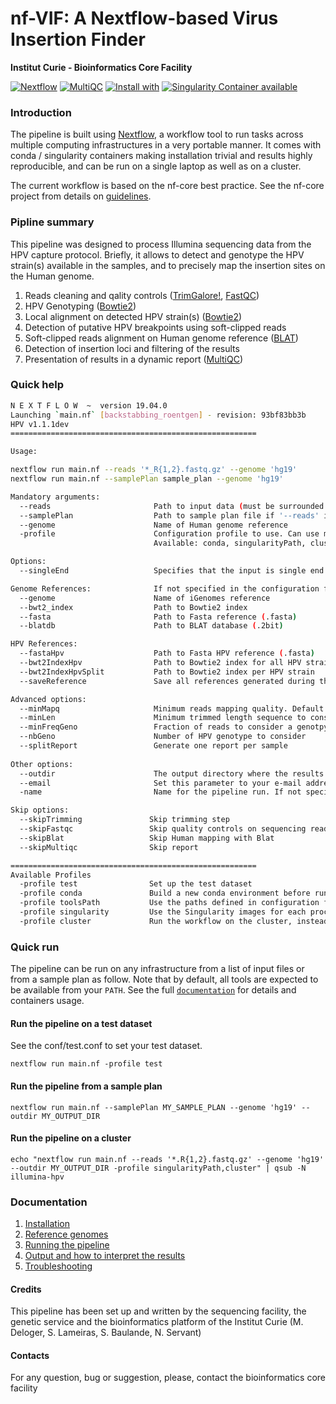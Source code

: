 # nf-VIF: A Nextflow-based Virus Insertion Finder

**Institut Curie - Bioinformatics Core Facility**

[![Nextflow](https://img.shields.io/badge/nextflow-%E2%89%A50.32.0-brightgreen.svg)](https://www.nextflow.io/)
[![MultiQC](https://img.shields.io/badge/MultiQC-1.8-blue.svg)](https://multiqc.info/)
[![Install with](https://anaconda.org/anaconda/conda-build/badges/installer/conda.svg)](https://conda.anaconda.org/anaconda)
[![Singularity Container available](https://img.shields.io/badge/singularity-available-7E4C74.svg)](https://singularity.lbl.gov/)

### Introduction

The pipeline is built using [Nextflow](https://www.nextflow.io), a workflow tool to run tasks across multiple computing infrastructures in a very portable manner.
It comes with conda / singularity containers making installation trivial and results highly reproducible, and can be run on a single laptop as well as on a cluster.

The current workflow is based on the nf-core best practice. See the nf-core project from details on [guidelines](https://nf-co.re/).

### Pipline summary

This pipeline was designed to process Illumina sequencing data from the HPV capture protocol.
Briefly, it allows to detect and genotype the HPV strain(s) available in the samples, and to precisely map the insertion sites on the Human genome.

1. Reads cleaning and qality controls ([TrimGalore!](https://github.com/FelixKrueger/TrimGalore), [FastQC](https://www.bioinformatics.babraham.ac.uk/projects/fastqc/))
2. HPV Genotyping ([Bowtie2](http://bowtie-bio.sourceforge.net/bowtie2/index.shtml))
3. Local alignment on detected HPV strain(s) ([Bowtie2](http://bowtie-bio.sourceforge.net/bowtie2/index.shtml))
4. Detection of putative HPV breakpoints using soft-clipped reads
5. Soft-clipped reads alignment on Human genome reference ([BLAT](https://genome.ucsc.edu/FAQ/FAQblat.html))
6. Detection of insertion loci and filtering of the results
7. Presentation of results in a dynamic report ([MultiQC](http://multiqc.info/))

### Quick help

```bash
N E X T F L O W  ~  version 19.04.0
Launching `main.nf` [backstabbing_roentgen] - revision: 93bf83bb3b
HPV v1.1.1dev
=======================================================

Usage:

nextflow run main.nf --reads '*_R{1,2}.fastq.gz' --genome 'hg19'
nextflow run main.nf --samplePlan sample_plan --genome 'hg19'

Mandatory arguments:
  --reads                       Path to input data (must be surrounded with quotes)
  --samplePlan                  Path to sample plan file if '--reads' is not specified
  --genome                      Name of Human genome reference
  -profile                      Configuration profile to use. Can use multiple (comma separated)
                                Available: conda, singularityPath, cluster, test and more.

Options:
  --singleEnd                   Specifies that the input is single end reads

Genome References:              If not specified in the configuration file or you wish to overwrite any of the references.
  --genome                      Name of iGenomes reference
  --bwt2_index                  Path to Bowtie2 index
  --fasta                       Path to Fasta reference (.fasta)
  --blatdb                      Path to BLAT database (.2bit)

HPV References:
  --fastaHpv                    Path to Fasta HPV reference (.fasta)
  --bwt2IndexHpv                Path to Bowtie2 index for all HPV strains
  --bwt2IndexHpvSplit           Path to Bowtie2 index per HPV strain
  --saveReference               Save all references generated during the analysis. Default: False

Advanced options:
  --minMapq                     Minimum reads mapping quality. Default: 0
  --minLen                      Minimum trimmed length sequence to consider. Default: 15
  --minFreqGeno                 Fraction of reads to consider a genotpye. Default: 0.2
  --nbGeno                      Number of HPV genotype to consider
  --splitReport                 Generate one report per sample
 
Other options:
  --outdir                      The output directory where the results will be saved
  --email                       Set this parameter to your e-mail address to get a summary e-mail with details of the run sent to you when the workflow exits
  -name                         Name for the pipeline run. If not specified, Nextflow will automatically generate a random mnemonic.

Skip options:
  --skipTrimming               Skip trimming step
  --skipFastqc                 Skip quality controls on sequencing reads
  --skipBlat                   Skip Human mapping with Blat
  --skipMultiqc                Skip report

=======================================================
Available Profiles
  -profile test                Set up the test dataset
  -profile conda               Build a new conda environment before running the pipeline
  -profile toolsPath           Use the paths defined in configuration for each tool
  -profile singularity         Use the Singularity images for each process
  -profile cluster             Run the workflow on the cluster, instead of locally

```

### Quick run

The pipeline can be run on any infrastructure from a list of input files or from a sample plan as follow.
Note that by default, all tools are expected to be available from your `PATH`. See the full [`documentation`]('docs/README.md') for details and containers usage.

#### Run the pipeline on a test dataset
See the conf/test.conf to set your test dataset.

```
nextflow run main.nf -profile test

```

#### Run the pipeline from a sample plan

```
nextflow run main.nf --samplePlan MY_SAMPLE_PLAN --genome 'hg19' --outdir MY_OUTPUT_DIR

```

#### Run the pipeline on a cluster

```
echo "nextflow run main.nf --reads '*.R{1,2}.fastq.gz' --genome 'hg19' --outdir MY_OUTPUT_DIR -profile singularityPath,cluster" | qsub -N illumina-hpv

```

### Documentation

1. [Installation](docs/installation.md)
2. [Reference genomes](docs/configuration/reference_genomes.md)  
3. [Running the pipeline](docs/usage.md)
4. [Output and how to interpret the results](docs/output.md)
5. [Troubleshooting](docs/troubleshooting.md)


#### Credits

This pipeline has been set up and written by the sequencing facility, the genetic service and the bioinformatics platform of the Institut Curie (M. Deloger, S. Lameiras, S. Baulande, N. Servant)

#### Contacts

For any question, bug or suggestion, please, contact the bioinformatics core facility

